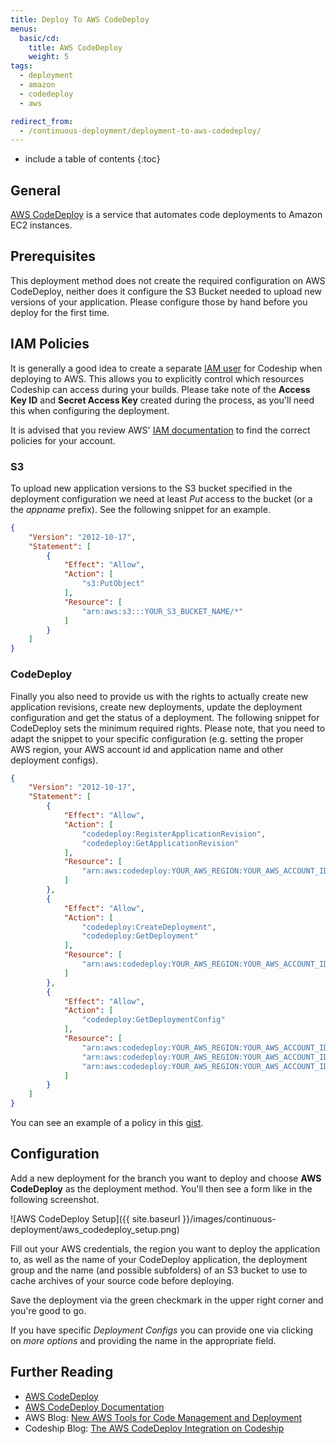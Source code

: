 ```yaml
---
title: Deploy To AWS CodeDeploy
menus:
  basic/cd:
    title: AWS CodeDeploy
    weight: 5
tags:
  - deployment
  - amazon
  - codedeploy
  - aws

redirect_from:
  - /continuous-deployment/deployment-to-aws-codedeploy/
---
```


* include a table of contents
{:toc}

## General
[AWS CodeDeploy](http://aws.amazon.com/codedeploy/) is a service that automates code deployments to Amazon EC2 instances.

## Prerequisites

This deployment method does not create the required configuration on AWS CodeDeploy, neither does it configure the S3 Bucket needed to upload new versions of your application. Please configure those by hand before you deploy for the first time.

## IAM Policies

It is generally a good idea to create a separate [IAM user](http://docs.aws.amazon.com/general/latest/gr/root-vs-iam.html) for Codeship when deploying to AWS. This allows you to explicitly control which resources Codeship can access during your builds. Please take note of the **Access Key ID** and **Secret Access Key** created during the process, as you'll need this when configuring the deployment.

It is advised that you review AWS' [IAM documentation](http://docs.aws.amazon.com/IAM/latest/UserGuide/introduction_access-management.html) to find the correct policies for your account.

### S3

To upload new application versions to the S3 bucket specified in the deployment configuration we need at least _Put_ access to the bucket (or a the _appname_ prefix). See the following snippet for an example.

```json
{
    "Version": "2012-10-17",
    "Statement": [
        {
            "Effect": "Allow",
            "Action": [
                "s3:PutObject"
            ],
            "Resource": [
                "arn:aws:s3:::YOUR_S3_BUCKET_NAME/*"
            ]
        }
    ]
}
```

### CodeDeploy

Finally you also need to provide us with the rights to actually create new application revisions, create new deployments, update the deployment configuration and get the status of a deployment. The following snippet for CodeDeploy sets the minimum required rights. Please note, that you need to adapt the snippet to your specific configuration (e.g. setting the proper AWS region, your AWS account id and application name and other deployment configs).

```json
{
    "Version": "2012-10-17",
    "Statement": [
        {
            "Effect": "Allow",
            "Action": [
                "codedeploy:RegisterApplicationRevision",
                "codedeploy:GetApplicationRevision"
            ],
            "Resource": [
                "arn:aws:codedeploy:YOUR_AWS_REGION:YOUR_AWS_ACCOUNT_ID:application:CODE_DEPLOY_APPLICATION_NAME"
            ]
        },
        {
            "Effect": "Allow",
            "Action": [
                "codedeploy:CreateDeployment",
                "codedeploy:GetDeployment"
            ],
            "Resource": [
                "arn:aws:codedeploy:YOUR_AWS_REGION:YOUR_AWS_ACCOUNT_ID:deploymentgroup:CODE_DEPLOY_APPLICATION_NAME/*"
            ]
        },
        {
            "Effect": "Allow",
            "Action": [
                "codedeploy:GetDeploymentConfig"
            ],
            "Resource": [
                "arn:aws:codedeploy:YOUR_AWS_REGION:YOUR_AWS_ACCOUNT_ID:deploymentconfig:CodeDeployDefault.OneAtATime",
                "arn:aws:codedeploy:YOUR_AWS_REGION:YOUR_AWS_ACCOUNT_ID:deploymentconfig:CodeDeployDefault.HalfAtATime",
                "arn:aws:codedeploy:YOUR_AWS_REGION:YOUR_AWS_ACCOUNT_ID:deploymentconfig:CodeDeployDefault.AllAtOnce"
            ]
        }
    ]
}
```

You can see an example of a policy in this [gist](https://gist.github.com/flomotlik/b33a5399ba1a3512797d).

## Configuration

Add a new deployment for the branch you want to deploy and choose **AWS CodeDeploy** as the deployment method. You'll then see a form like in the following screenshot.

![AWS CodeDeploy Setup]({{ site.baseurl }}/images/continuous-deployment/aws_codedeploy_setup.png)

Fill out your AWS credentials, the region you want to deploy the application to, as well as the name of your CodeDeploy application, the deployment group and the name (and possible subfolders) of an S3 bucket to use to cache archives of your source code before deploying.

Save the deployment via the green checkmark in the upper right corner and you're good to go.

If you have specific _Deployment Configs_ you can provide one via clicking on _more options_ and providing the name in the appropriate field.

## Further Reading

+ [AWS CodeDeploy](http://aws.amazon.com/codedeploy/)
+ [AWS CodeDeploy Documentation](http://docs.aws.amazon.com/codedeploy/latest/userguide/welcome.html)
+ AWS Blog: [New AWS Tools for Code Management and Deployment](https://aws.amazon.com/blogs/aws/code-management-and-deployment/)
+ Codeship Blog: [The AWS CodeDeploy Integration on Codeship](http://blog.codeship.com/aws-codedeploy-codeship/)
